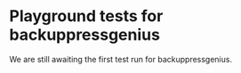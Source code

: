 # Playground tests for backuppressgenius
We are still awaiting the first test run for backuppressgenius.
